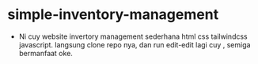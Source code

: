 # simple-inventory-management

- Ni cuy website invertory management sederhana html css tailwindcss javascript.
langsung clone repo nya, dan run edit-edit lagi cuy , semiga bermanfaat oke.
